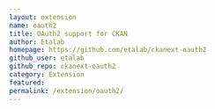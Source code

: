 ```yaml
---
layout: extension
name: oauth2
title: OAuth2 support for CKAN
author: Etalab
homepage: https://github.com/etalab/ckanext-oauth2
github_user: etalab
github_repo: ckanext-oauth2
category: Extension
featured: 
permalink: /extension/oauth2/
---
```



<Error getting README>
